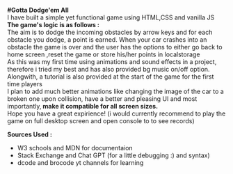 <b>#Gotta Dodge'em All</b>
<br>
I have built a simple yet functional game using HTML,CSS and vanilla JS
<br>
<b>The game's logic is as follows :</b><br>
The aim is to dodge the incoming obstacles by arrow keys and for each obstacle you dodge, a point is earned. When your car crashes into an obstacle the game is over and the user has the options to either 
go back to home screen ,reset the game or store his/her points in localstorage<br>
As this was my first time using animations and sound effects in a project, therefore i tried my best and has also provided bg music on/off option.<br>
Alongwith, a tutorial is also provided at the start of the game for the first time players<br>
I plan to add much better animations like changing the image of the car to a broken one upon collision, have a better and pleasing UI and most importantly,<b> make it compatible for all screen sizes.</b><br>
Hope you have a great expirience! (i would currently recommend to play the game on full desktop screen and open console to to see records)<br>

<b>Sources Used :</b><br>
<ul>
  <li>W3 schools and MDN for documentaion</li>
  <li>Stack Exchange and Chat GPT (for a little debugging :) and syntax)</li>
  <li>dcode and brocode yt channels for learning</li>
</ul>

